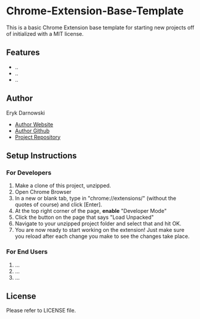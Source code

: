 # Chrome-Extension-Base-Template

This is a basic Chrome Extension base template for starting new projects off of initialized with a MIT license.

## Features

- ..
- ..
- ..

## Author

Eryk Darnowski
- [Author Website](https://erykdarnowski.pl/)
- [Author Github](https://github.com/ErykDarnowski/)
- [Project Repository](https://github.com/ErykDarnowski/)

## Setup Instructions

### For Developers
1. Make a clone of this project, unzipped.
2. Open Chrome Browser
3. In a new or blank tab, type in "chrome://extensions/" (without the quotes of course) and click [Enter].
4. At the top right corner of the page, **enable** "Developer Mode"
5. Click the button on the page that says "Load Unpacked"
6. Navigate to your unzipped project folder and select that and hit OK.
7. You are now ready to start working on the extension! Just make sure you reload after each change you make to see the changes take place.

### For End Users
1. ...
2. ...
3. ...

## License

Please refer to LICENSE file.